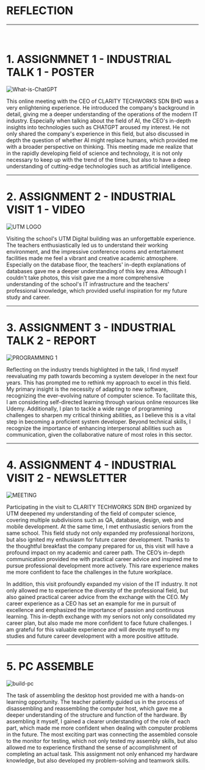
# REFLECTION
*******************************************************************************************************************

   　　　
# 1. ASSIGNMNET 1 - INDUSTRIAL TALK 1 - POSTER

![What-is-ChatGPT](https://github.com/miqbaltariq/SECP1513/assets/148403251/2696a0c6-72dd-4331-87c1-3a4047cb96ba)

This online meeting with the CEO of CLARITY TECHWORKS SDN BHD was a very enlightening experience. He introduced the company's background in detail, giving me a deeper understanding of the operations of the modern IT industry. Especially when talking about the field of AI, the CEO's in-depth insights into technologies such as CHATGPT aroused my interest. He not only shared the company's experience in this field, but also discussed in depth the question of whether AI might replace humans, which provided me with a broader perspective on thinking. This meeting made me realize that in the rapidly developing field of science and technology, it is not only necessary to keep up with the trend of the times, but also to have a deep understanding of cutting-edge technologies such as artificial intelligence.

*******************************************************************************************************************

# 2. ASSIGNMENT 2 - INDUSTRIAL VISIT 1 - VIDEO

![UTM LOGO](https://github.com/miqbaltariq/SECP1513/assets/148403251/f191cb0e-7e59-41e1-a7a6-7dc6ae4b2b1f)

Visiting the school's UTM Digital building was an unforgettable experience. The teachers enthusiastically led us to understand their working environment, and the impressive conference rooms and entertainment facilities made me feel a vibrant and creative academic atmosphere. Especially on the database floor, the teachers' in-depth explanations of databases gave me a deeper understanding of this key area. Although I couldn't take photos, this visit gave me a more comprehensive understanding of the school's IT infrastructure and the teachers' professional knowledge, which provided useful inspiration for my future study and career.

*******************************************************************************************************************

# 3. ASSIGNMENT 3 - INDUSTRIAL TALK 2 - REPORT

![PROGRAMMING 1](https://github.com/miqbaltariq/SECP1513/assets/148403251/0b1bb961-fc6a-41ed-a874-8fd4d5d857d5)

Reflecting on the industry trends highlighted in the talk, I find myself reevaluating my path towards becoming a system developer in the next four years. This has prompted me to rethink my approach to excel in this field. My primary insight is the necessity of adapting to new software, recognizing the ever-evolving nature of computer science. To facilitate this, I am considering self-directed learning through various online resources like Udemy. Additionally, I plan to tackle a wide range of programming challenges to sharpen my critical thinking abilities, as I believe this is a vital step in becoming a proficient system developer. Beyond technical skills, I recognize the importance of enhancing interpersonal abilities such as communication, given the collaborative nature of most roles in this sector.

*******************************************************************************************************************

# 4. ASSIGNMENT 4 - INDUSTRIAL VISIT 2 - NEWSLETTER

![MEETING](https://github.com/miqbaltariq/SECP1513/assets/148403251/89807419-d470-4cb9-ad72-15ad5624347d)


Participating in the visit to CLARITY TECHWORKS SDN BHD organized by UTM deepened my understanding of the field of computer science, covering multiple subdivisions such as QA, database, design, web and mobile development. At the same time, I met enthusiastic seniors from the same school. This field study not only expanded my professional horizons, but also ignited my enthusiasm for future career development. Thanks to the thoughtful breakfast the company prepared for us, this visit will have a profound impact on my academic and career path. The CEO’s in-depth communication provided me with practical career advice and inspired me to pursue professional development more actively. This rare experience makes me more confident to face the challenges in the future workplace.

In addition, this visit profoundly expanded my vision of the IT industry. It not only allowed me to experience the diversity of the professional field, but also gained practical career advice from the exchange with the CEO. My career experience as a CEO has set an example for me in pursuit of excellence and emphasized the importance of passion and continuous learning. This in-depth exchange with my seniors not only consolidated my career plan, but also made me more confident to face future challenges. I am grateful for this valuable experience and will devote myself to my studies and future career development with a more positive attitude.

*******************************************************************************************************************

# 5. PC ASSEMBLE

![build-pc](https://github.com/miqbaltariq/SECP1513/assets/148403251/88e3acec-97c3-45b3-81ba-1aa053cf7696)

The task of assembling the desktop host provided me with a hands-on learning opportunity. The teacher patiently guided us in the process of disassembling and reassembling the computer host, which gave me a deeper understanding of the structure and function of the hardware. By assembling it myself, I gained a clearer understanding of the role of each part, which made me more confident when dealing with computer problems in the future. The most exciting part was connecting the assembled console to the monitor for testing, which not only tested my assembly skills, but also allowed me to experience firsthand the sense of accomplishment of completing an actual task. This assignment not only enhanced my hardware knowledge, but also developed my problem-solving and teamwork skills.
